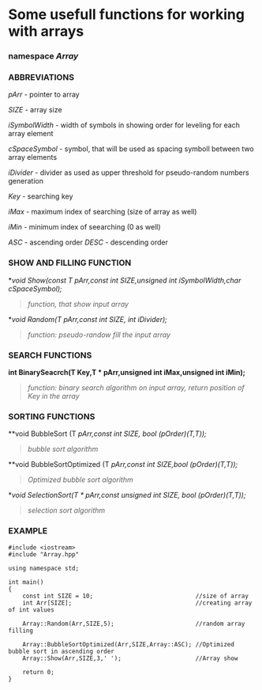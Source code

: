 # Some usefull functions for working with arrays

### namespace _Array_

### ABBREVIATIONS

_pArr_   - pointer to array

_SIZE_   - array size

_iSymbolWidth_   - width of symbols in showing order for leveling for each array element

_cSpaceSymbol_  - symbol, that will be used as spacing symboll between two array elements

_iDivider_      - divider as used as upper threshold for pseudo-random numbers  generation

_Key_            - searching key

_iMax_           - maximum index of searching (size of array as well)

_iMin_           - minimum index of seearching (0 as well)

_ASC_ - ascending order
_DESC_ - descending order


### SHOW AND FILLING FUNCTION


**void Show(const T *pArr,const int SIZE,unsigned int iSymbolWidth,char cSpaceSymbol);**

>*function, that show input array*

**void Random(T *pArr,const int SIZE, int iDivider);**

>*function: pseudo-randow fill the input array*
 
### SEARCH FUNCTIONS

**int BinarySeacrch(T Key,T * pArr,unsigned int iMax,unsigned int iMin);**

>*function: binary search algorithm on input array, return position of Key in the array*
  
### SORTING FUNCTIONS

**void BubbleSort (T *pArr,const int SIZE, bool (*pOrder)(T,T));**

>*bubble sort algorithm*
  
**void BubbleSortOptimized (T *pArr,const int SIZE,bool (*pOrder)(T,T));**

>*Optimized bubble sort algorithm*

**void SelectionSort(T * pArr,const unsigned int SIZE, bool (*pOrder)(T,T));**

>*selection sort algorithm*

### EXAMPLE

	#include <iostream>
	#include "Array.hpp"
	
	using namespace std;

	int main()
	{	
    	const int SIZE = 10;                             //size of array
    	int Arr[SIZE];                                   //creating array of int values

    	Array::Random(Arr,SIZE,5);                       //random array filling

    	Array::BubbleSortOptimized(Arr,SIZE,Array::ASC); //Optimized bubble sort in ascending order
    	Array::Show(Arr,SIZE,3,' ');                     //Array show
	
    	return 0;
	}
